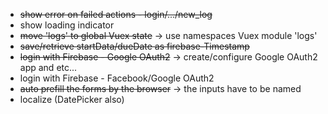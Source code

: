 - ~~show error on failed actions - login/.../new_log~~
- show loading indicator
- ~~move 'logs' to global Vuex state~~ -> use namespaces Vuex module 'logs'
- ~~save/retrieve startData/dueDate as firebase-Timestamp~~
- ~~login with Firebase - Google OAuth2~~ -> create/configure Google OAuth2 app and etc...
- login with Firebase - Facebook/Google OAuth2
- ~~auto prefill the forms by the browser~~  -> the inputs have to be named
- localize (DatePicker also)